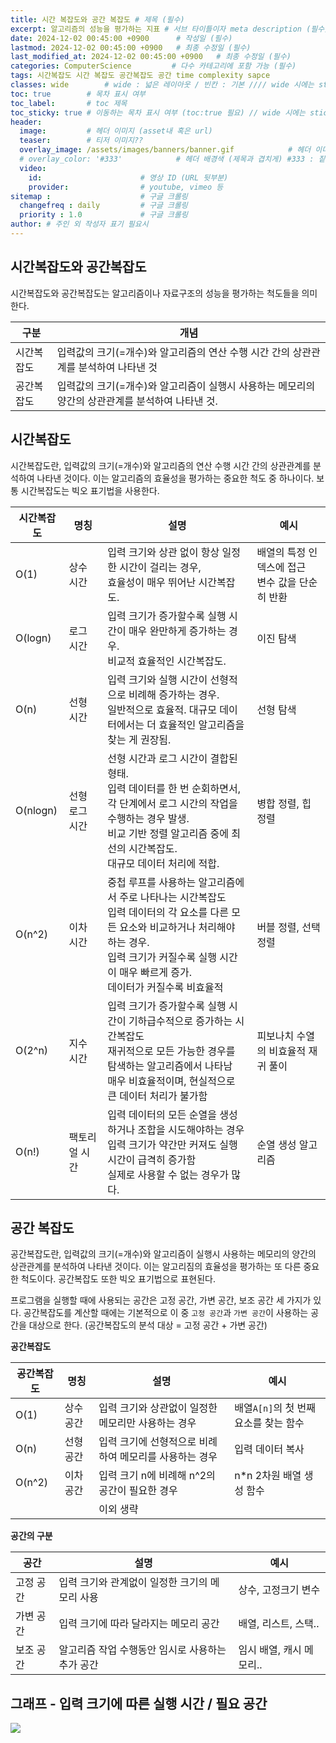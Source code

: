 ```yaml
---
title: 시간 복잡도와 공간 복잡도 # 제목 (필수)
excerpt: 알고리즘의 성능을 평가하는 지표 # 서브 타이틀이자 meta description (필수)
date: 2024-12-02 00:45:00 +0900      # 작성일 (필수)
lastmod: 2024-12-02 00:45:00 +0900   # 최종 수정일 (필수)
last_modified_at: 2024-12-02 00:45:00 +0900   # 최종 수정일 (필수)
categories: ComputerScience         # 다수 카테고리에 포함 가능 (필수)
tags: 시간복잡도 시간 복잡도 공간복잡도 공간 time complexity sapce                     # 태그 복수개 가능 (필수)
classes: wide        # wide : 넓은 레이아웃 / 빈칸 : 기본 //// wide 시에는 sticky toc 불가
toc: true        # 목차 표시 여부
toc_label:       # toc 제목
toc_sticky: true # 이동하는 목차 표시 여부 (toc:true 필요) // wide 시에는 sticky toc 불가
header: 
  image:         # 헤더 이미지 (asset내 혹은 url)
  teaser:        # 티저 이미지??
  overlay_image: /assets/images/banners/banner.gif            # 헤더 이미지 (제목과 겹치게)
  # overlay_color: '#333'            # 헤더 배경색 (제목과 겹치게) #333 : 짙은 회색 (필수)
  video:
    id:                      # 영상 ID (URL 뒷부분)
    provider:                # youtube, vimeo 등
sitemap :                    # 구글 크롤링
  changefreq : daily         # 구글 크롤링
  priority : 1.0             # 구글 크롤링
author: # 주인 외 작성자 표기 필요시
---
```

<!--postNo: 20241202_001-->



## 시간복잡도와 공간복잡도  

시간복잡도와 공간복잡도는 알고리즘이나 자료구조의 성능을 평가하는 척도들을 의미한다.  

|구분|개념|
|---|---|
|시간복잡도|입력값의 크기(=개수)와 알고리즘의 연산 수행 시간 간의 상관관계를 분석하여 나타낸 것|
|공간복잡도|입력값의 크기(=개수)와 알고리즘이 실행시 사용하는 메모리의 양간의 상관관계를 분석하여 나타낸 것.|


## 시간복잡도  

시간복잡도란, 입력값의 크기(=개수)와 알고리즘의 연산 수행 시간 간의 상관관계를 분석하여 나타낸 것이다. 이는 알고리즘의 효율성을 평가하는 중요한 척도 중 하나이다. 보통 시간복잡도는 빅오 표기법을 사용한다.    

|시간복잡도|명칭|설명|예시|
|---|---|---|---|
|O(1)|상수 시간|입력 크기와 상관 없이 항상 일정한 시간이 걸리는 경우,<br>효율성이 매우 뛰어난 시간복잡도.|배열의 특정 인덱스에 접근<br>변수 값을 단순히 반환|
|O(logn)|로그 시간|입력 크기가 증가할수록 실행 시간이 매우 완만하게 증가하는 경우.<br>비교적 효율적인 시간복잡도.|이진 탐색|
|O(n)|선형 시간|입력 크기와 실행 시간이 선형적으로 비례해 증가하는 경우.<br>일반적으로 효율적. 대규모 데이터에서는 더 효율적인 알고리즘을 찾는 게 권장됨.|선형 탐색|
|O(nlogn)|선형 로그 시간|선형 시간과 로그 시간이 결합된 형태.<br>입력 데이터를 한 번 순회하면서, 각 단계에서 로그 시간의 작업을 수행하는 경우 발생.<br>비교 기반 정렬 알고리즘 중에 최선의 시간복잡도.<br>대규모 데이터 처리에 적합.|병합 정렬, 힙 정렬|
|O(n^2)|이차 시간|중첩 루프를 사용하는 알고리즘에서 주로 나타나는 시간복잡도<br>입력 데이터의 각 요소를 다른 모든 요소와 비교하거나 처리해야 하는 경우.<br>입력 크기가 커질수록 실행 시간이 매우 빠르게 증가.<br>데이터가 커질수록 비효율적|버블 정렬, 선택 정렬|
|O(2^n)|지수 시간|입력 크기가 증가할수록 실행 시간이 기하급수적으로 증가하는 시간복잡도<br>재귀적으로 모든 가능한 경우를 탐색하는 알고리즘에서 나타남<br>매우 비효율적이며, 현실적으로 큰 데이터 처리가 불가함|피보나치 수열의 비효율적 재귀 풀이|
|O(n!)|팩토리얼 시간|입력 데이터의 모든 순열을 생성하거나 조합을 시도해야하는 경우<br>입력 크기가 약간만 커져도 실행 시간이 급격히 증가함<br>실제로 사용할 수 없는 경우가 많다.|순열 생성 알고리즘|

## 공간 복잡도

공간복잡도란, 입력값의 크기(=개수)와 알고리즘이 실행시 사용하는 메모리의 양간의 상관관계를 분석하여 나타낸 것이다. 이는 알고리짐의 효율성을 평가하는 또 다른 중요한 척도이다. 공간복잡도 또한 빅오 표기법으로 표현된다.   

프로그램을 실행할 때에 사용되는 공간은 고정 공간, 가변 공간, 보조 공간 세 가지가 있다. 공간복잡도를 계산할 때에는 기본적으로 이 중 `고정 공간`과 `가변 공간`이 사용하는 공간을 대상으로 한다. (공간복잡도의 분석 대상 = 고정 공간 + 가변 공간)  

**공간복잡도**  

|공간복잡도|명칭|설명|예시|
|---|---|---|---|
|O(1)|상수 공간|입력 크기와 상관없이 일정한 메모리만 사용하는 경우|배열`A[n]`의 첫 번째 요소를 찾는 함수|
|O(n)|선형 공간|입력 크기에 선형적으로 비례하여 메모리를 사용하는 경우|입력 데이터 복사|
|O(n^2)|이차 공간|입력 크기 n에 비례해 n^2의 공간이 필요한 경우|n*n 2차원 배열 생성 함수|
|||이외 생략||

**공간의 구분**  

|공간|설명|예시|
|---|---|---|
|고정 공간|입력 크기와 관계없이 일정한 크기의 메모리 사용|상수, 고정크기 변수|
|가변 공간|입력 크기에 따라 달라지는 메모리 공간|배열, 리스트, 스택..|
|보조 공간|알고리즘 작업 수행동안 임시로 사용하는 추가 공간|임시 배열, 캐시 메모리..|


## 그래프 - 입력 크기에 따른 실행 시간 / 필요 공간  

![](/assets/images/20241201_004_001.png)  